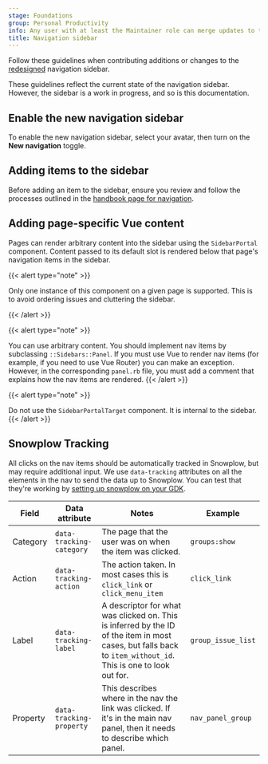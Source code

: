 ```yaml
---
stage: Foundations
group: Personal Productivity
info: Any user with at least the Maintainer role can merge updates to this content. For details, see https://docs.gitlab.com/ee/development/development_processes.html#development-guidelines-review.
title: Navigation sidebar
---
```


Follow these guidelines when contributing additions or changes to the
[redesigned](https://gitlab.com/groups/gitlab-org/-/epics/9044) navigation
sidebar.

These guidelines reflect the current state of the navigation sidebar. However,
the sidebar is a work in progress, and so is this documentation.

## Enable the new navigation sidebar

To enable the new navigation sidebar, select your avatar, then turn on the **New navigation** toggle.

## Adding items to the sidebar

Before adding an item to the sidebar, ensure you review and follow the
processes outlined in the [handbook page for navigation](https://handbook.gitlab.com/handbook/product/ux/navigation/).

## Adding page-specific Vue content

Pages can render arbitrary content into the sidebar using the `SidebarPortal`
component. Content passed to its default slot is rendered below that
page's navigation items in the sidebar.

{{< alert type="note" >}}

Only one instance of this component on a given page is supported. This is to
avoid ordering issues and cluttering the sidebar.

{{< /alert >}}

{{< alert type="note" >}}

You can use arbitrary content. You should implement nav items by subclassing `::Sidebars::Panel`.
If you must use Vue to render nav items (for example, if you need to use Vue Router) you can make an exception.
However, in the corresponding `panel.rb` file, you must add a comment that explains how the nav items are rendered.
{{< /alert >}}

{{< alert type="note" >}}

Do not use the `SidebarPortalTarget` component. It is internal to the sidebar.
{{< /alert >}}

## Snowplow Tracking

All clicks on the nav items should be automatically tracked in Snowplow, but may require additional input.
We use `data-tracking` attributes on all the elements in the nav to send the data up to Snowplow.
You can test that they're working by [setting up snowplow on your GDK](https://gitlab.com/gitlab-org/gitlab-development-kit/-/blob/main/doc/howto/snowplow_micro.md).

| Field | Data attribute | Notes | Example |
| -- | -- | -- | -- |
| Category | `data-tracking-category` | The page that the user was on when the item was clicked. | `groups:show` |
| Action | `data-tracking-action` | The action taken. In most cases this is `click_link` or `click_menu_item` | `click_link` |
| Label | `data-tracking-label` | A descriptor for what was clicked on. This is inferred by the ID of the item in most cases, but falls back to `item_without_id`. This is one to look out for. | `group_issue_list` |
| Property | `data-tracking-property` | This describes where in the nav the link was clicked. If it's in the main nav panel, then it needs to describe which panel. | `nav_panel_group` |
